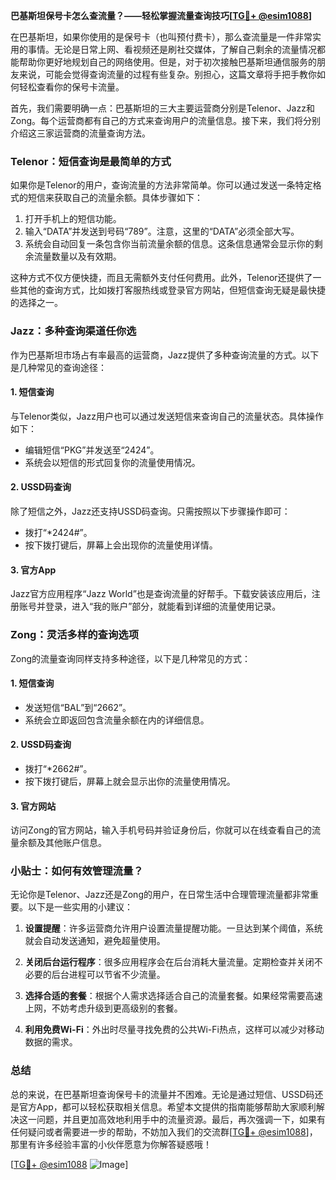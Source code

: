 **巴基斯坦保号卡怎么查流量？——轻松掌握流量查询技巧[[TG💪+ @esim1088](https://t.me/s/esim1088)]**

在巴基斯坦，如果你使用的是保号卡（也叫预付费卡），那么查流量是一件非常实用的事情。无论是日常上网、看视频还是刷社交媒体，了解自己剩余的流量情况都能帮助你更好地规划自己的网络使用。但是，对于初次接触巴基斯坦通信服务的朋友来说，可能会觉得查询流量的过程有些复杂。别担心，这篇文章将手把手教你如何轻松查看你的保号卡流量。

首先，我们需要明确一点：巴基斯坦的三大主要运营商分别是Telenor、Jazz和Zong。每个运营商都有自己的方式来查询用户的流量信息。接下来，我们将分别介绍这三家运营商的流量查询方法。

### Telenor：短信查询是最简单的方式

如果你是Telenor的用户，查询流量的方法非常简单。你可以通过发送一条特定格式的短信来获取自己的流量余额。具体步骤如下：

1. 打开手机上的短信功能。
2. 输入“DATA”并发送到号码“789”。注意，这里的“DATA”必须全部大写。
3. 系统会自动回复一条包含你当前流量余额的信息。这条信息通常会显示你的剩余流量数量以及有效期。

这种方式不仅方便快捷，而且无需额外支付任何费用。此外，Telenor还提供了一些其他的查询方式，比如拨打客服热线或登录官方网站，但短信查询无疑是最快捷的选择之一。

### Jazz：多种查询渠道任你选

作为巴基斯坦市场占有率最高的运营商，Jazz提供了多种查询流量的方式。以下是几种常见的查询途径：

#### 1. 短信查询
与Telenor类似，Jazz用户也可以通过发送短信来查询自己的流量状态。具体操作如下：
- 编辑短信“PKG”并发送至“2424”。
- 系统会以短信的形式回复你的流量使用情况。

#### 2. USSD码查询
除了短信之外，Jazz还支持USSD码查询。只需按照以下步骤操作即可：
- 拨打“*2424#”。
- 按下拨打键后，屏幕上会出现你的流量使用详情。

#### 3. 官方App
Jazz官方应用程序“Jazz World”也是查询流量的好帮手。下载安装该应用后，注册账号并登录，进入“我的账户”部分，就能看到详细的流量使用记录。

### Zong：灵活多样的查询选项

Zong的流量查询同样支持多种途径，以下是几种常见的方式：

#### 1. 短信查询
- 发送短信“BAL”到“2662”。
- 系统会立即返回包含流量余额在内的详细信息。

#### 2. USSD码查询
- 拨打“*2662#”。
- 按下拨打键后，屏幕上就会显示出你的流量使用情况。

#### 3. 官方网站
访问Zong的官方网站，输入手机号码并验证身份后，你就可以在线查看自己的流量余额及其他账户信息。

### 小贴士：如何有效管理流量？

无论你是Telenor、Jazz还是Zong的用户，在日常生活中合理管理流量都非常重要。以下是一些实用的小建议：

1. **设置提醒**：许多运营商允许用户设置流量提醒功能。一旦达到某个阈值，系统就会自动发送通知，避免超量使用。
   
2. **关闭后台运行程序**：很多应用程序会在后台消耗大量流量。定期检查并关闭不必要的后台进程可以节省不少流量。

3. **选择合适的套餐**：根据个人需求选择适合自己的流量套餐。如果经常需要高速上网，不妨考虑升级到更高级别的套餐。

4. **利用免费Wi-Fi**：外出时尽量寻找免费的公共Wi-Fi热点，这样可以减少对移动数据的需求。

### 总结

总的来说，在巴基斯坦查询保号卡的流量并不困难。无论是通过短信、USSD码还是官方App，都可以轻松获取相关信息。希望本文提供的指南能够帮助大家顺利解决这一问题，并且更加高效地利用手中的流量资源。最后，再次强调一下，如果有任何疑问或者需要进一步的帮助，不妨加入我们的交流群[[TG💪+ @esim1088](https://t.me/s/esim1088)]，那里有许多经验丰富的小伙伴愿意为你解答疑惑哦！

[[TG💪+ @esim1088](https://t.me/s/esim1088) ![Image](https://i.postimg.cc/4NQfJmqS/Snipaste-2025-05-13-00-14-12.png)]